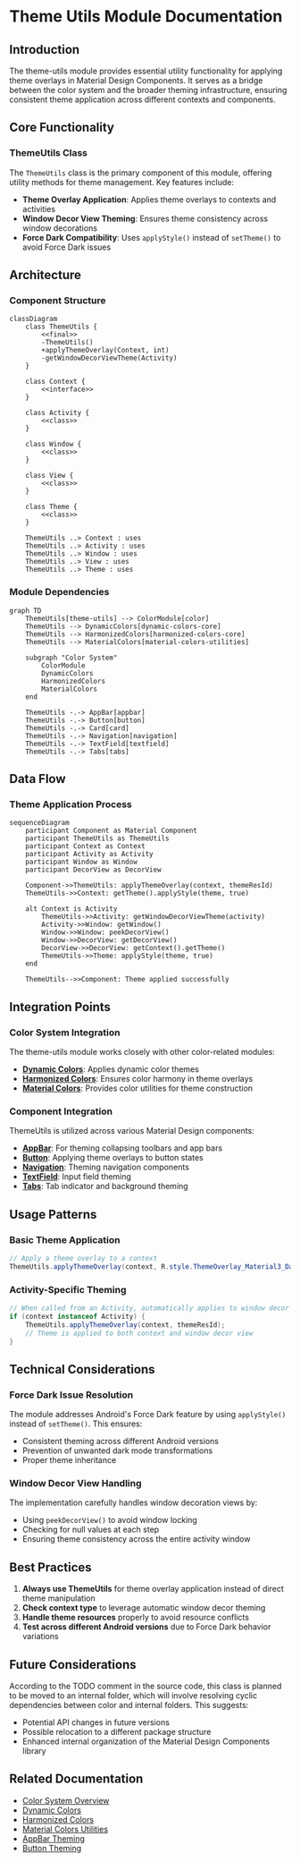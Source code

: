 # Theme Utils Module Documentation

## Introduction

The theme-utils module provides essential utility functionality for applying theme overlays in Material Design Components. It serves as a bridge between the color system and the broader theming infrastructure, ensuring consistent theme application across different contexts and components.

## Core Functionality

### ThemeUtils Class

The `ThemeUtils` class is the primary component of this module, offering utility methods for theme management. Key features include:

- **Theme Overlay Application**: Applies theme overlays to contexts and activities
- **Window Decor View Theming**: Ensures theme consistency across window decorations
- **Force Dark Compatibility**: Uses `applyStyle()` instead of `setTheme()` to avoid Force Dark issues

## Architecture

### Component Structure

```mermaid
classDiagram
    class ThemeUtils {
        <<final>>
        -ThemeUtils()
        +applyThemeOverlay(Context, int)
        -getWindowDecorViewTheme(Activity)
    }
    
    class Context {
        <<interface>>
    }
    
    class Activity {
        <<class>>
    }
    
    class Window {
        <<class>>
    }
    
    class View {
        <<class>>
    }
    
    class Theme {
        <<class>>
    }
    
    ThemeUtils ..> Context : uses
    ThemeUtils ..> Activity : uses
    ThemeUtils ..> Window : uses
    ThemeUtils ..> View : uses
    ThemeUtils ..> Theme : uses
```

### Module Dependencies

```mermaid
graph TD
    ThemeUtils[theme-utils] --> ColorModule[color]
    ThemeUtils --> DynamicColors[dynamic-colors-core]
    ThemeUtils --> HarmonizedColors[harmonized-colors-core]
    ThemeUtils --> MaterialColors[material-colors-utilities]
    
    subgraph "Color System"
        ColorModule
        DynamicColors
        HarmonizedColors
        MaterialColors
    end
    
    ThemeUtils -.-> AppBar[appbar]
    ThemeUtils -.-> Button[button]
    ThemeUtils -.-> Card[card]
    ThemeUtils -.-> Navigation[navigation]
    ThemeUtils -.-> TextField[textfield]
    ThemeUtils -.-> Tabs[tabs]
```

## Data Flow

### Theme Application Process

```mermaid
sequenceDiagram
    participant Component as Material Component
    participant ThemeUtils as ThemeUtils
    participant Context as Context
    participant Activity as Activity
    participant Window as Window
    participant DecorView as DecorView
    
    Component->>ThemeUtils: applyThemeOverlay(context, themeResId)
    ThemeUtils->>Context: getTheme().applyStyle(theme, true)
    
    alt Context is Activity
        ThemeUtils->>Activity: getWindowDecorViewTheme(activity)
        Activity->>Window: getWindow()
        Window->>Window: peekDecorView()
        Window->>DecorView: getDecorView()
        DecorView->>DecorView: getContext().getTheme()
        ThemeUtils->>Theme: applyStyle(theme, true)
    end
    
    ThemeUtils-->>Component: Theme applied successfully
```

## Integration Points

### Color System Integration

The theme-utils module works closely with other color-related modules:

- **[Dynamic Colors](dynamic-colors-core.md)**: Applies dynamic color themes
- **[Harmonized Colors](harmonized-colors-core.md)**: Ensures color harmony in theme overlays
- **[Material Colors](material-colors-utilities.md)**: Provides color utilities for theme construction

### Component Integration

ThemeUtils is utilized across various Material Design components:

- **[AppBar](appbar.md)**: For theming collapsing toolbars and app bars
- **[Button](button.md)**: Applying theme overlays to button states
- **[Navigation](navigation.md)**: Theming navigation components
- **[TextField](textfield.md)**: Input field theming
- **[Tabs](tabs.md)**: Tab indicator and background theming

## Usage Patterns

### Basic Theme Application

```java
// Apply a theme overlay to a context
ThemeUtils.applyThemeOverlay(context, R.style.ThemeOverlay_Material3_Dark);
```

### Activity-Specific Theming

```java
// When called from an Activity, automatically applies to window decor
if (context instanceof Activity) {
    ThemeUtils.applyThemeOverlay(context, themeResId);
    // Theme is applied to both context and window decor view
}
```

## Technical Considerations

### Force Dark Issue Resolution

The module addresses Android's Force Dark feature by using `applyStyle()` instead of `setTheme()`. This ensures:

- Consistent theming across different Android versions
- Prevention of unwanted dark mode transformations
- Proper theme inheritance

### Window Decor View Handling

The implementation carefully handles window decoration views by:

- Using `peekDecorView()` to avoid window locking
- Checking for null values at each step
- Ensuring theme consistency across the entire activity window

## Best Practices

1. **Always use ThemeUtils** for theme overlay application instead of direct theme manipulation
2. **Check context type** to leverage automatic window decor theming
3. **Handle theme resources** properly to avoid resource conflicts
4. **Test across different Android versions** due to Force Dark behavior variations

## Future Considerations

According to the TODO comment in the source code, this class is planned to be moved to an internal folder, which will involve resolving cyclic dependencies between color and internal folders. This suggests:

- Potential API changes in future versions
- Possible relocation to a different package structure
- Enhanced internal organization of the Material Design Components library

## Related Documentation

- [Color System Overview](color.md)
- [Dynamic Colors](dynamic-colors-core.md)
- [Harmonized Colors](harmonized-colors-core.md)
- [Material Colors Utilities](material-colors-utilities.md)
- [AppBar Theming](appbar.md)
- [Button Theming](button.md)